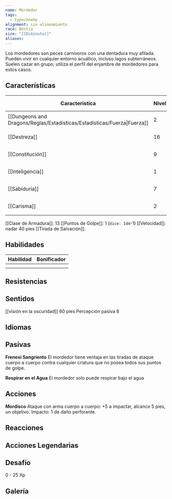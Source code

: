 ```yaml
---
name: Mordedor
tags:
  - type/enemy
alignment: sin alineamiento
race: Bestia
size: "[[Diminuto]]"
aliases:
---
```

Los mordedores son peces carnívoros con una dentadura muy afilada. Pueden vivir en cualquier entorno acuático, incluso lagos subterráneos. Suelen cazar en grupo; utiliza el perfil del enjambre de mordedores para estos casos.

## Características

| Característica                                                           | Nivel | Bonificador | Lanzar dado      |
| ------------------------------------------------------------------------ | ----- | ----------- | ---------------- |
| [[Dungeons and Dragons/Reglas/Estadisticas/Estadisticas/Fuerza\|Fuerza]] | 2     | -4          | `dice: 1d20 + 0` |
| [[Destreza]]                                                             | 16    | +3          | `dice: 1d20 + 0` |
| [[Constitución]]                                                         | 9     | -1          | `dice: 1d20 + 0` |
| [[Inteligencia]]                                                         | 1     | -5          | `dice: 1d20 + 0` |
| [[Sabiduría]]                                                            | 7     | -2          | `dice: 1d20 + 0` |
| [[Carisma]]                                                              | 2     | -4          | `dice: 1d20 + 0` |

[[Clase de Armadura]]: 13
[[Puntos de Golpe]]: 1 (`dice: 1d4`-1)
[[Velocidad]]: nadar 40 pies
[[Tirada de Salvación]]:

## Habilidades

| Habilidad | Bonificador |
| --------- | ----------- |
|           |             |
|           |             |

## Resistencias

## Sentidos

[[visión en la oscuridad]] 60 pies
Percepción pasiva 8

## Idiomas

## Pasivas

**Frenesí Sangriento**
El mordedor tiene ventaja en las tiradas de ataque cuerpo a cuerpo contra cualquier criatura que no posea todos sus puntos de golpe.

**Respirar en el Agua**
El mordedor solo puede respirar bajo el agua

## Acciones

**Mordisco**
Ataque con arma cuerpo a cuerpo: +5 a impactar, alcance 5 pies, un objetivo. 
Impacto: 1 de daño perforante.

## Reacciones

## Acciones Legendarias

## Desafío

0 - 25 Xp

## Galería


